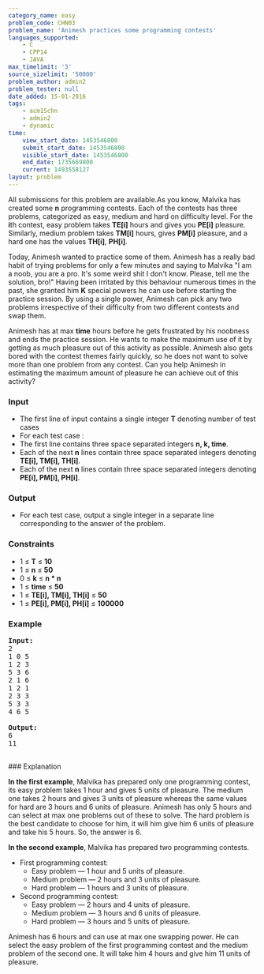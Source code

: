 ```yaml
---
category_name: easy
problem_code: CHN03
problem_name: 'Animesh practices some programming contests'
languages_supported:
    - C
    - CPP14
    - JAVA
max_timelimit: '3'
source_sizelimit: '50000'
problem_author: admin2
problem_tester: null
date_added: 15-01-2016
tags:
    - acm15chn
    - admin2
    - dynamic
time:
    view_start_date: 1453546800
    submit_start_date: 1453546800
    visible_start_date: 1453546800
    end_date: 1735669800
    current: 1493558127
layout: problem
---
```

All submissions for this problem are available.As you know, Malvika has created some **n** programming contests. Each of the contests has three problems, categorized as easy, medium and hard on difficulty level. For the **i**th contest, easy problem takes **TE\[i\]** hours and gives you **PE\[i\]** pleasure. Similarly, medium problem takes **TM\[i\]** hours, gives **PM\[i\]** pleasure, and a hard one has the values **TH\[i\]**, **PH\[i\]**.

Today, Animesh wanted to practice some of them. Animesh has a really bad habit of trying problems for only a few minutes and saying to Malvika "I am a noob, you are a pro. It's some weird shit I don't know. Please, tell me the solution, bro!" Having been irritated by this behaviour numerous times in the past, she granted him **K** special powers he can use before starting the practice session. By using a single power, Animesh can pick any two problems irrespective of their difficulty from two different contests and swap them.

Animesh has at max **time** hours before he gets frustrated by his noobness and ends the practice session. He wants to make the maximum use of it by getting as much pleasure out of this activity as possible. Animesh also gets bored with the contest themes fairly quickly, so he does not want to solve more than one problem from any contest. Can you help Animesh in estimating the maximum amount of pleasure he can achieve out of this activity?

### Input

- The first line of input contains a single integer **T** denoting number of test cases
- For each test case :
- The first line contains three space separated integers **n, k, time**.
- Each of the next **n** lines contain three space separated integers denoting **TE\[i\], TM\[i\], TH\[i\]**.
- Each of the next **n** lines contain three space separated integers denoting **PE\[i\], PM\[i\], PH\[i\]**.


### Output

- For each test case, output a single integer in a separate line corresponding to the answer of the problem.

### Constraints

- 1 ≤ **T** ≤ **10**
- 1 ≤ **n** ≤ **50**
- 0 ≤ **k** ≤ **n \* n**
- 1 ≤ **time** ≤ **50**
- 1 ≤ **TE\[i\], TM\[i\], TH\[i\]** ≤ **50**
- 1 ≤ **PE\[i\], PM\[i\], PH\[i\]** ≤ **100000**

### Example

<pre><b>Input:</b>
2
1 0 5
1 2 3
5 3 6
2 1 6
1 2 1
2 3 3
5 3 3
4 6 5

<b>Output:</b>
6
11

</pre>### Explanation
**In the first example**, Malvika has prepared only one programming contest, its easy problem takes 1 hour and gives 5 units of pleasure. The medium one takes 2 hours and gives 3 units of pleasure whereas the same values for hard are 3 hours and 6 units of pleasure. Animesh has only 5 hours and can select at max one problems out of these to solve. The hard problem is the best candidate to choose for him, it will him give him 6 units of pleasure and take his 5 hours. So, the answer is 6.

**In the second example**, Malvika has prepared two programming contests.

- First programming contest: 
  - Easy problem — 1 hour and 5 units of pleasure.
  - Medium problem — 2 hours and 3 units of pleasure.
  - Hard problem — 1 hours and 3 units of pleasure.
- Second programming contest: 
  - Easy problem — 2 hours and 4 units of pleasure.
  - Medium problem — 3 hours and 6 units of pleasure.
  - Hard problem — 3 hours and 5 units of pleasure.

Animesh has 6 hours and can use at max one swapping power. He can select the easy problem of the first programming contest and the medium problem of the second one. It will take him 4 hours and give him 11 units of pleasure.

